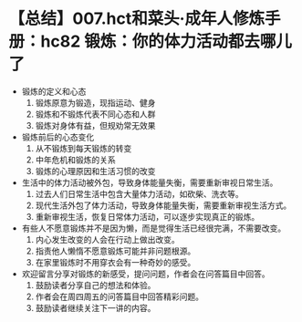 # 【总结】007.hct和菜头·成年人修炼手册：hc82 锻炼：你的体力活动都去哪儿了

-   锻炼的定义和心态
    1.  锻炼原意为锻造，现指运动、健身
    2.  锻炼和不锻炼代表不同心态和人群
    3.  锻炼对身体有益，但规劝常无效果
-   锻炼前后的心态变化
    1.  从不锻炼到每天锻炼的转变
    2.  中年危机和锻炼的关系
    3.  锻炼的心理原因和生活习惯的改变
-   生活中的体力活动被外包，导致身体能量失衡，需要重新审视日常生活。
    1.  过去人们日常生活中包含大量体力活动，如砍柴、洗衣等。
    2.  现代生活外包了体力活动，导致身体能量失衡，需要重新审视生活方式。
    3.  重新审视生活，恢复日常体力活动，可以逐步实现真正的锻炼。
-   有些人不愿意锻炼并不是因为懒，而是觉得生活已经很完满，不需要改变。
    1.  内心发生改变的人会在行动上做出改变。
    2.  指责他人懒惰不愿意锻炼可能并非问题根源。
    3.  在家里锻炼时不用穿衣会有一种奇妙的感受。
-   欢迎留言分享对锻炼的新感受，提问问题，作者会在问答篇目中回答。
    1.  鼓励读者分享自己的想法和体验。
    2.  作者会在周四周五的问答篇目中回答精彩问题。
    3.  鼓励读者继续关注下一讲的内容。